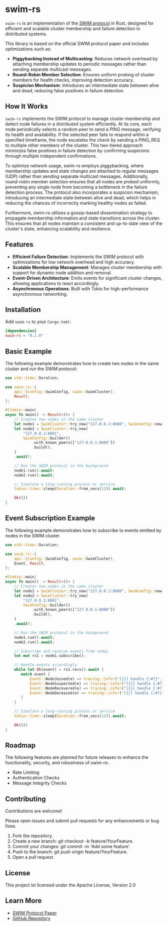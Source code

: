 # swim-rs

`swim-rs` is an implementation of the [SWIM protocol](https://www.cs.cornell.edu/projects/Quicksilver/public_pdfs/SWIM.pdf) in Rust, designed for efficient and scalable cluster membership and failure detection in distributed systems.

This library is based on the official SWIM protocol paper and includes optimizations such as:

- **Piggybacking Instead of Multicasting**: Reduces network overhead by attaching membership updates to periodic messages rather than sending separate multicast messages.
- **Round-Robin Member Selection**: Ensures uniform probing of cluster members for health checks, improving detection accuracy.
- **Suspicion Mechanism**: Introduces an intermediate state between alive and dead, reducing false positives in failure detection.

## How It Works

`swim-rs` implements the SWIM protocol to manage cluster membership and detect node failures in a distributed system efficiently. At its core, each node periodically selects a random peer to send a PING message, verifying its health and availability. If the selected peer fails to respond within a specified timeframe, the node escalates the check by sending a PING_REQ to multiple other members of the cluster. This two-tiered approach minimizes false positives in failure detection by confirming suspicions through multiple independent confirmations.

To optimize network usage, swim-rs employs piggybacking, where membership updates and state changes are attached to regular messages (UDP) rather than sending separate multicast messages. Additionally, round-robin member selection ensures that all nodes are probed uniformly, preventing any single node from becoming a bottleneck in the failure detection process. The protocol also incorporates a suspicion mechanism, introducing an intermediate state between alive and dead, which helps in reducing the chances of incorrectly marking healthy nodes as failed.

Furthermore, swim-rs utilizes a gossip-based dissemination strategy to propagate membership information and state transitions across the cluster. This ensures that all nodes maintain a consistent and up-to-date view of the cluster's state, enhancing scalability and resilience.

## Features

- **Efficient Failure Detection**: Implements the SWIM protocol with optimizations for low network overhead and high accuracy.
- **Scalable Membership Management**: Manages cluster membership with support for dynamic node addition and removal.
- **Event-Driven Architecture**: Emits events for significant cluster changes, allowing applications to react accordingly.
- **Asynchronous Operations**: Built with Tokio for high-performance asynchronous networking.

## Installation

Add `swim-rs` to your `Cargo.toml`:

```toml
[dependencies]
swim-rs = "0.1.0"
```

## Basic Example

The following example demonstrates how to create two nodes in the same cluster and run the SWIM protocol:

```rust
use std::time::Duration;

use swim_rs::{
    api::{config::SwimConfig, swim::SwimCluster},
    Result,
};

#[tokio::main]
async fn main() -> Result<()> {
    // Creates two nodes in the same cluster
    let node1 = SwimCluster::try_new("127.0.0.1:8080", SwimConfig::new()).await?;
    let node2 = SwimCluster::try_new(
        "127.0.0.1:8081",
        SwimConfig::builder()
            .with_known_peers(["127.0.0.1:8080"])
            .build(),
    )
    .await?;

    // Run the SWIM protocol in the background
    node1.run().await;
    node2.run().await;

    // Simulate a long-running process or service
    tokio::time::sleep(Duration::from_secs(12)).await;

    Ok(())
}
```

## Event Subscription Example

The following example demonstrates how to subscribe to events emitted by nodes in the SWIM cluster.

```Rust
use std::time::Duration;

use swim_rs::{
    api::{config::SwimConfig, swim::SwimCluster},
    Event, Result,
};

#[tokio::main]
async fn main() -> Result<()> {
    // Creates two nodes in the same cluster
    let node1 = SwimCluster::try_new("127.0.0.1:8080", SwimConfig::new()).await?;
    let node2 = SwimCluster::try_new(
        "127.0.0.1:8081",
        SwimConfig::builder()
            .with_known_peers(["127.0.0.1:8080"])
            .build(),
    )
    .await?;

    // Run the SWIM protocol in the background
    node1.run().await;
    node2.run().await;

    // Subscribe and receive events from node1
    let mut rx1 = node1.subscribe();

    // Handle events accordingly
    while let Ok(event) = rx1.recv().await {
       match event {
           Event::NodeJoined(e) => tracing::info!("[{}] handle {:#?}", node1.addr(), e),
           Event::NodeSuspected(e) => tracing::info!("[{}] handle {:#?}", node1.addr(), e),
           Event::NodeRecovered(e) => tracing::info!("[{}] handle {:#?}", node1.addr(), e),
           Event::NodeDeceased(e) => tracing::info!("[{}] handle {:#?}", node1.addr(), e),
       }
    }

    // Simulate a long-running process or service
    tokio::time::sleep(Duration::from_secs(12)).await;

    Ok(())
}
```

## Roadmap

The following features are planned for future releases to enhance the functionality, security, and robustness of swim-rs:

- Rate Limiting
- Authentication Checks
- Message Integrity Checks

## Contributing

Contributions are welcome!

Please open issues and submit pull requests for any enhancements or bug fixes.

1. Fork the repository.
2. Create a new branch: git checkout -b feature/YourFeature.
3. Commit your changes: git commit -m 'Add some feature'.
4. Push to the branch: git push origin feature/YourFeature.
5. Open a pull request.

## License

This project ist licensed under the Apache License, Version 2.0

## Learn More

- [SWIM Protocol Paper](https://www.cs.cornell.edu/projects/Quicksilver/public_pdfs/SWIM.pdf)
- [GitHub Repository](https://github.com/marvinlanhenke/swim-rs)

